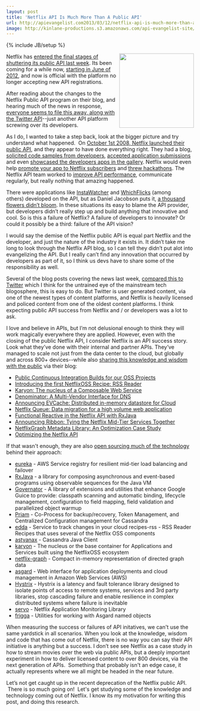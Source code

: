 ```yaml
---
layout: post
title: 'Netflix API Is Much More Than A Public API'
url: http://apievangelist.com2013/03/12/netflix-api-is-much-more-than-a-public-api/
image: http://kinlane-productions.s3.amazonaws.com/api-evangelist-site/blog/netflix-square.png
---
```

{% include JB/setup %}
<p>
     <img src="https://s3.amazonaws.com/kinlane-productions/api-evangelist/netflix/netflix-square.png"  width="200" align="right" />
</p>
<p>
     Netflix has <a href="http://developer.netflix.com/blog/read/Changes_to_the_Public_API_Program" target="_blank">entered the final stages of shuttering its public API last week</a>. Its been coming for a while now, <a href="http://developer.netflix.com/blog/read/Upcoming_Changes_to_the_Netflix_API_Program" target="_blank">starting in June of 2012</a>, and now is official with the platform no longer accepting new API registrations.
</p>
<p>
     After reading about the changes to the Netflix Public API program on their blog, and hearing much of the news in response, <a href="http://www.rethink-wireless.com/2013/03/11/netflix-public-api-program-retired.htm" target="_blank">everyone seems to file this away, along with the Twitter API</a>--just another API platform screwing over its developers.
</p>
<p>
     As I do, I wanted to take a step back, look at the bigger picture and try understand what happened.  On <a href="http://readwrite.com/2008/09/30/netflix_api_launches_tomorrow" target="_blank">October 1st 2008, Netflix launched their public API</a>, and they appear to have done everything right. They had a blog, <a href="http://developer.netflix.com/blog/read/Let_Us_Know_About_your_Libraries" target="_blank">solicited code samples from developers</a>, <a href="http://developer.netflix.com/blog/read/App_Gallery_Open_for_Developer_Submissions" target="_blank">accepted application submissions</a> and even <a href="http://developer.netflix.com/blog/read/Finding_nice_applications_via_the_Netflix_App_Gallery" target="_blank">showcased the developers apps in the gallery</a>. Netflix would even help <a href="http://developer.netflix.com/blog/read/Promote_Your_App_to_Netflix_Subscribers" target="_blank">promote your app to Netflix subscribers</a> and <a href="http://developer.netflix.com/blog/read/Untitled_1" target="_blank">threw hackathons</a>. The Netflix API team worked to <a href="http://developer.netflix.com/blog/read/API_Performance_Improvements" target="_blank">improve API performance</a>, communicate regularly, but really nothing that amazing happened.
</p>
<p>
     There were applications like <a href="http://instantwatcher.com/" target="_blank">InstaWatcher</a> and <a href="http://www.whichflicks.com/" target="_blank">WhichFlicks</a> (among others) developed on the API, but as Daniel Jacobson puts it, <a href="http://www.slideshare.net/michaelhart2/api-strategy-evolution-at-netflix" target="_blank">a thousand flowers didn’t bloom</a>. In these situations its easy to blame the API provider, but developers didn’t really step up and build anything that innovative and cool. So is this a failure of Netflix? A failure of developers to innovate? Or could it possibly be a third: failure of the API vision?
</p>
<p>
     I would say the demise of the Netflix public API is equal part Netflix and the developer, and just the nature of the industry it exists in. It didn’t take me long to look through the Netflix API blog, so I can tell they didn’t put alot into evangelizing the API. But I really can’t find any innovation that occurred by developers as part of it, so I think us devs have to share some of the responsibility as well.
</p>
<p>
     Several of the blog posts covering the news last week, <a href="http://www.engadget.com/2013/03/08/netflix-changes-its-current-api-program-by-ending-it-will-no/" target="_blank">compared this to Twitter</a> which I think for the untrained eye of the mainstream tech blogosphere, this is easy to do. But Twitter is user generated content, via one of the newest types of content platforms, and Netflix is heavily licensed and policed content from one of the oldest content platforms. I think expecting public API success from Netflix and / or developers was a lot to ask.
</p>
<p>
     I love and believe in APIs, but I’m not delusional enough to think they will work magically everywhere they are applied. However, even with the closing of the public Netflix API, I consider Netflix is an API success story. Look what they’ve done with their internal and partner APIs. They’ve managed to scale not just from the data center to the cloud, but globally and across 800+ devices--while also <a href="http://techblog.netflix.com/">sharing this knowledge and wisdom with the public</a> via their blog:
</p>
<ul>
     <li>
          <a href="http://techblog.netflix.com/2013/03/public-continuous-integration-builds.html">Public Continuous Integration Builds for our OSS Projects</a>
     </li>
     <li>
          <a href="http://techblog.netflix.com/2013/03/introducing-first-netflixoss-recipe-rss.html">Introducing the first NetflixOSS Recipe: RSS Reader</a>
     </li>
     <li>
          <a href="http://techblog.netflix.com/2013/03/karyon-nucleus-of-composable-web-service.html">Karyon: The nucleus of a Composable Web Service</a>
     </li>
     <li>
          <a href="http://techblog.netflix.com/2013/03/denominator-multi-vendor-interface-for.html">Denominator: A Multi-Vendor Interface for DNS</a>
     </li>
     <li>
          <a href="http://techblog.netflix.com/2013/02/announcing-evcache-distributed-in.html">Announcing EVCache: Distributed in-memory datastore for Cloud</a>
     </li>
     <li>
          <a href="http://techblog.netflix.com/2013/02/netflix-queue-data-migration-for-high.html">Netflix Queue: Data migration for a high volume web application</a>
     </li>
     <li>
          <a href="http://techblog.netflix.com/2013/02/rxjava-netflix-api.html">Functional Reactive in the Netflix API with RxJava</a>
     </li>
     <li>
          <a href="http://techblog.netflix.com/2013/01/announcing-ribbon-tying-netflix-mid.html">Announcing Ribbon: Tying the Netflix Mid-Tier Services Together</a>
     </li>
     <li>
          <a href="http://techblog.netflix.com/2013/01/netflixgraph-metadata-library_18.html">NetflixGraph Metadata Library: An Optimization Case Study</a>
     </li>
     <li>
          <a href="http://techblog.netflix.com/2013/01/optimizing-netflix-api.html">Optimizing the Netflix API</a>
     </li>
</ul>
<p>
     If that wasn't enough, they are also <a href="https://github.com/netflix">open sourcing much of the technology</a> behind their approach:
</p>
<ul>
     <li>
          <a href="https://github.com/Netflix/eureka">eureka</a> - AWS Service registry for resilient mid-tier load balancing and failover
     </li>
     <li>
          <a href="https://github.com/Netflix/RxJava">RxJava</a> - a library for composing asynchronous and event-based programs using observable sequences for the Java VM
     </li>
     <li>
          <a href="https://github.com/Netflix/governator">Governator</a> - A library of extensions and utilities that enhance Google Guice to provide: classpath scanning and automatic binding, lifecycle management, configuration to field mapping, field validation and parallelized object warmup
     </li>
     <li>
          <a href="https://github.com/Netflix/Priam">Priam</a> - Co-Process for backup/recovery, Token Management, and Centralized Configuration management for Cassandra
     </li>
     <li>
          <a href="https://github.com/Netflix/edda">edda</a> - Service to track changes in your cloud recipes-rss - RSS Reader Recipes that uses several of the Netflix OSS components
     </li>
     <li>
          <a href="https://github.com/Netflix/astyanax">astyanax</a> - Cassandra Java Client
     </li>
     <li>
          <a href="https://github.com/Netflix/karyon">karyon</a> - The nucleus or the base container for Applications and Services built using the NetflixOSS ecosystem
     </li>
     <li>
          <a href="https://github.com/Netflix/netflix-graph">netflix-graph</a> - Compact in-memory representation of directed graph data
     </li>
     <li>
          <a href="https://github.com/Netflix/asgard">asgard</a> - Web interface for application deployments and cloud management in Amazon Web Services (AWS)
     </li>
     <li>
          <a href="https://github.com/Netflix/Hystrix">Hystrix</a> - Hystrix is a latency and fault tolerance library designed to isolate points of access to remote systems, services and 3rd party libraries, stop cascading failure and enable resilience in complex distributed systems where failure is inevitable
     </li>
     <li>
          <a href="https://github.com/Netflix/servo">servo</a> - Netflix Application Monitoring Library
     </li>
     <li>
          <a href="https://github.com/Netflix/frigga">frigga</a> - Utilities for working with Asgard named objects
     </li>
</ul>
<p>
     When measuring the success or failures of API initatives, we can't use the same yardstick in all scenarios. When you look at the knowledge, wisdom and code that has come out of Netflix, there is no way you can say their API initiative is anything but a success. I don’t see see Netflix as a case study in how to stream movies over the web via public APIs, but a deeply important experiment in how to deliver licensed content to over 800 devices, via the next generation of APIs.  Something that probably isn't an edge case, it actually represents where we all might be headed in the near future.
</p>
<p>
     Let’s not get caught up in the recent deprecation of the Netflix public API.  There is so much going on!  Let's get studying some of the knowledge and technology coming out of Netflix. I know its my motivation for writing this post, and doing this research.
</p>
